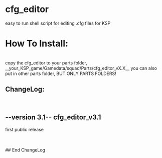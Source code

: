 # cfg_editor
easy to run shell script for editing .cfg files for KSP
 
 
# How To Install:
<br>
copy the cfg_editor to your parts folder, __your_KSP_game/Gamedata/squad/Parts/cfg_editor_vX.X__
you can also put in other parts folder, BUT ONLY PARTS FOLDERS!




<br>

## ChangeLog:
 
<br>

## --version 3.1-- cfg_editor_v3.1
  first public release
<br>

<br>
<br>
## End ChangeLog

<br>
